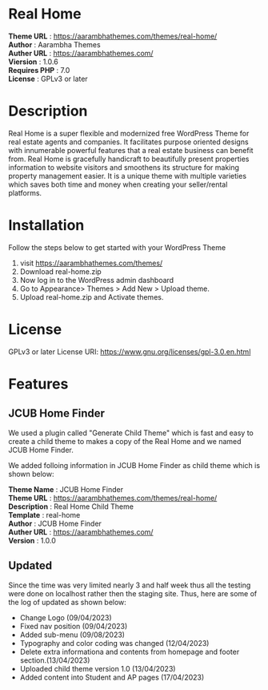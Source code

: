 
# Real Home

**Theme URL** : https://aarambhathemes.com/themes/real-home/ <br>
**Author** :  Aarambha Themes <br>
**Auther URL** : https://aarambhathemes.com/ <br>
**Viersion** : 1.0.6 <br>
**Requires PHP** : 7.0 <br>
**License** : GPLv3 or later <br>
# Description

Real Home is a super flexible and modernized free WordPress Theme for real estate agents and companies. It facilitates purpose oriented designs with innumerable powerful features that a real estate business can benefit from. Real Home is gracefully handicraft to beautifully present properties information to website visitors and smoothens its structure for making property management easier. It is a unique theme with multiple varieties which saves both time and money when creating your seller/rental platforms.

# Installation
Follow the steps below to get started with your WordPress Theme

1. visit https://aarambhathemes.com/themes/
2. Download real-home.zip
3. Now log in to the WordPress admin dashboard
4. Go to  Appearance> Themes > Add New >  Upload theme.
5. Upload real-home.zip and Activate themes.

# License

GPLv3 or later
License URI: https://www.gnu.org/licenses/gpl-3.0.en.html

# Features

## JCUB Home Finder

We used a plugin called "Generate Child Theme" which is fast and easy to create a child theme to makes a copy of the Real Home and we named  JCUB Home Finder.

We added folloing information in JCUB Home Finder as child theme which is shown below:
 
**Theme Name** : JCUB Home Finder <br>
**Theme URL** : https://aarambhathemes.com/themes/real-home/ <br>
**Description** : Real Home Child Theme <br>
**Template** : real-home <br>
**Author** : JCUB Home Finder <br> 
**Auther URL** : https://aarambhathemes.com/ <br>
**Version** : 1.0.0 <br>

## Updated

Since the time was very limited nearly 3 and half week thus all the testing were done on localhost rather then the staging site. Thus, here are some of the 
log of updated as shown below:

- Change Logo (09/04/2023)
- Fixed nav position (09/04/2023)
- Added sub-menu (09/08/2023)
- Typography and color coding was changed (12/04/2023)
- Delete extra informationa and contents from homepage and footer section.(13/04/2023)
- Uploaded child theme version 1.0 (13/04/2023)
- Added content into Student and AP pages (17/04/2023)

